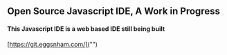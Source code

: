 ## Open Source Javascript IDE, A Work in Progress

#### This Javascript IDE is a web based IDE still being built

[https://git.eggsnham.com/]("")
